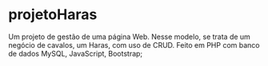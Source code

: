 # projetoHaras
Um projeto de gestão de uma página Web. 
Nesse modelo, se trata de um negócio de cavalos, um Haras, com uso de CRUD.
Feito em PHP com banco de dados MySQL, JavaScript, Bootstrap; 


 

